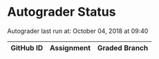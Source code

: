 # Autograder Status
Autograder last run at: October 04, 2018 at 09:40

| GitHub ID | Assignment | Graded Branch |
|-----------|------------|---------------|
